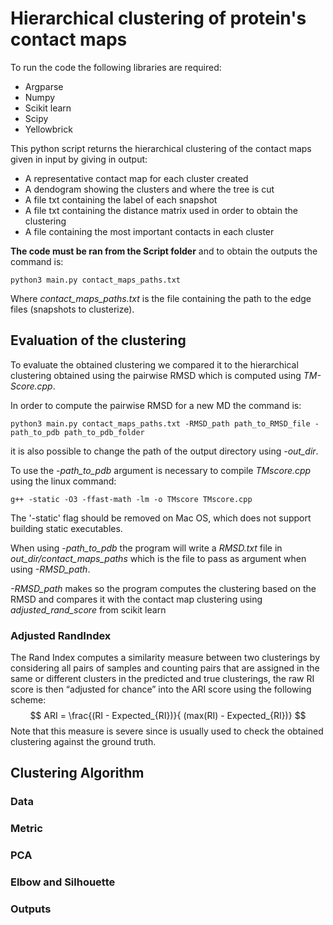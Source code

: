 # Hierarchical clustering of protein's contact maps

To run the code the following libraries are required:

- Argparse
- Numpy
- Scikit learn
- Scipy
- Yellowbrick

This python script returns the hierarchical clustering of the contact maps given in input by giving in output:

- A representative contact map for each cluster created
- A dendogram showing the clusters and where the tree is cut
- A file txt containing the label of each snapshot
- A file txt containing the distance matrix used in order to obtain the clustering
- A file containing the most important contacts in each cluster

**The code must be ran from the Script folder** and to obtain the outputs the command is:

``` shell
python3 main.py contact_maps_paths.txt
```

Where *contact_maps_paths.txt* is the file containing the path to the edge files (snapshots to clusterize).

## Evaluation of the clustering

To evaluate the obtained clustering we compared it to the hierarchical clustering obtained using the pairwise RMSD which is computed using *TM-Score.cpp*.

In order to compute the pairwise RMSD for a new MD the command is:

``` shell
python3 main.py contact_maps_paths.txt -RMSD_path path_to_RMSD_file -path_to_pdb path_to_pdb_folder 
```

it is also possible to change the path of the output directory using *-out_dir*.

To use the *-path_to_pdb* argument is necessary to compile *TMscore.cpp* using the linux command:

``` shell
g++ -static -O3 -ffast-math -lm -o TMscore TMscore.cpp
```

The '-static' flag should be removed on Mac OS, which does not support building static executables.

When using *-path_to_pdb* the program will write a *RMSD.txt* file in *out_dir/contact_maps_paths* which is the file to pass as argument when using *-RMSD_path*.

*-RMSD_path* makes so the program computes the clustering based on the RMSD and compares it with the contact map clustering using *adjusted_rand_score* from scikit learn

### Adjusted RandIndex

The Rand Index computes a similarity measure between two clusterings by considering all pairs of samples and counting pairs that are assigned in the same or different clusters in the predicted and true clusterings, the raw RI score is then “adjusted for chance” into the ARI score using the following scheme:
$$
ARI = \frac{(RI - Expected_{RI})}{ (max(RI) - Expected_{RI})}
$$
Note that this measure is severe since is usually used to check the obtained clustering against the ground truth.

## Clustering Algorithm

### Data

### Metric

### PCA

### Elbow and Silhouette

### Outputs





